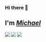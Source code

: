 ### Hi there 👋
## I'm _[Michael](https://www.ra6.io)_

<!--
  https://github.com/simple-icons/simple-icons/blob/develop/slugs.md
-->

![](https://img.shields.io/static/v1?style=flat&label=Living&message=TS&color=blue&logo=typescript)
![](https://img.shields.io/static/v1?style=flat&label=Working%20with&message=React&color=green&logo=react)
![](https://img.shields.io/static/v1?style=flat&label=Playing%20with&message=Electron&color=informational&logo=electron)
